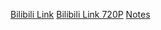 [Bilibili Link](https://www.bilibili.com/video/BV1P8411X7N8/?vd_source=c801aa3fac0e6e97b0df71f74a8b25bd)
[Bilibili Link 720P](https://www.bilibili.com/video/BV1am4y1K7ND/?spm_id_from=333.1387.favlist.content.click&vd_source=c801aa3fac0e6e97b0df71f74a8b25bd)
[Notes](https://github.com/AtomicVar/MachineLearningLectureNotes/tree/master)
